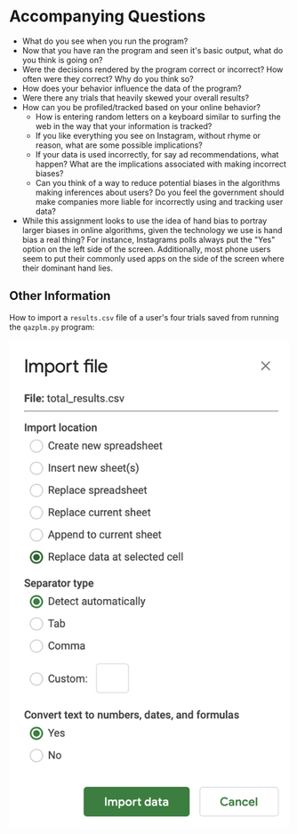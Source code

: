 # Accompanying Questions

- What do you see when you run the program?
- Now that you have ran the program and seen it's basic output, what do you think is going on?
- Were the decisions rendered by the program correct or incorrect? How often were they correct? Why do you think so?
- How does your behavior influence the data of the program?
- Were there any trials that heavily skewed your overall results?
- How can you be profiled/tracked based on your online behavior?
  - How is entering random letters on a keyboard similar to surfing the web in the way that your information is tracked?
  - If you like everything you see on Instagram, without rhyme or reason, what are some possible implications?
  - If your data is used incorrectly, for say ad recommendations, what happen? What are the implications associated with making  incorrect biases?
  - Can you think of a way to reduce potential biases in the algorithms making inferences about users? Do you feel the government should make companies more liable for incorrectly using and tracking user data?
- While this assignment looks to use the idea of hand bias to portray larger biases in online algorithms, given the technology we use is hand bias a real thing? For instance, Instagrams polls always put the "Yes" option on the left side of the screen. Additionally, most phone users seem to put their commonly used apps on the side of the screen where their dominant hand lies.

## Other Information

How to import a `results.csv` file of a user's four trials saved from running the `qazplm.py` program:

![Import CSV to Sheets](csv.png)
